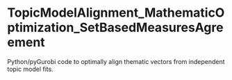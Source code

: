 # TopicModelAlignment_MathematicOptimization_SetBasedMeasuresAgreement
Python/pyGurobi code to optimally align thematic vectors from independent topic model fits.
